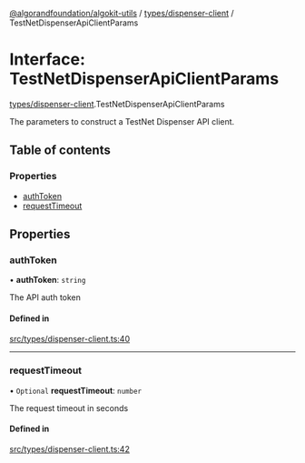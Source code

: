[@algorandfoundation/algokit-utils](../README.md) / [types/dispenser-client](../modules/types_dispenser_client.md) / TestNetDispenserApiClientParams

# Interface: TestNetDispenserApiClientParams

[types/dispenser-client](../modules/types_dispenser_client.md).TestNetDispenserApiClientParams

The parameters to construct a TestNet Dispenser API client.

## Table of contents

### Properties

- [authToken](types_dispenser_client.TestNetDispenserApiClientParams.md#authtoken)
- [requestTimeout](types_dispenser_client.TestNetDispenserApiClientParams.md#requesttimeout)

## Properties

### authToken

• **authToken**: `string`

The API auth token

#### Defined in

[src/types/dispenser-client.ts:40](https://github.com/algorandfoundation/algokit-utils-ts/blob/main/src/types/dispenser-client.ts#L40)

___

### requestTimeout

• `Optional` **requestTimeout**: `number`

The request timeout in seconds

#### Defined in

[src/types/dispenser-client.ts:42](https://github.com/algorandfoundation/algokit-utils-ts/blob/main/src/types/dispenser-client.ts#L42)
